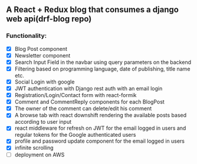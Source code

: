 ## A React + Redux blog that consumes a django web api(drf-blog repo)

### Functionality:
- [x] Blog Post component
- [x] Newsletter component
- [x] Search Input Field in the navbar using query parameters on the backend
- [x] Filtering based on programming language, date of publishing, title name etc.
- [x] Social Login with google
- [x] JWT authentication with Django rest auth with an email login
- [x] Registration/Login/Contact form with react-formik
- [x] Comment and CommentReply components for each BlogPost
- [x] The owner of the comment can delete/edit his comment
- [x] A browse tab with react downshift rendering the available posts based according to user input
- [x] react middleware for refresh on JWT for the email logged in users and regular tokens for the Google authenticated users
- [x] profile and password update component for the email logged in users 
- [x] infinite scrolling 
- [ ] deployment on AWS
